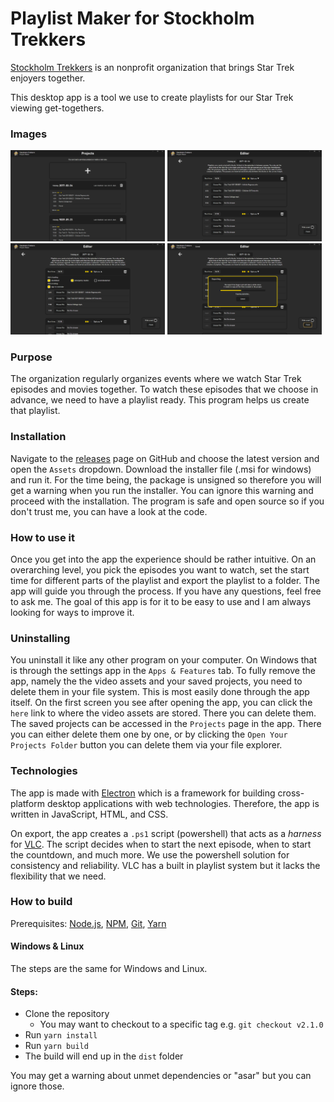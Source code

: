 # Playlist Maker for Stockholm Trekkers
[Stockholm Trekkers](https://www.stockholmtrekkers.se/stockholm-trekkers-english/) is an nonprofit organization that brings Star Trek enjoyers together.

This desktop app is a tool we use to create playlists for our Star Trek viewing get-togethers.

### Images
<div>
    <img width="49%" alt="Screenshots" src="screenshots/projects-page.png">
    <img width="49%" alt="Screenshots" src="screenshots/playlist-editor-page.png">
</div>
<div>
    <img width="49%" alt="Screenshots" src="screenshots/playlist-editor-open-options.png">
    <img width="49%" alt="Screenshots" src="screenshots/project-exporting.png">
</div>

### Purpose
The organization regularly organizes events where we watch Star Trek episodes and movies together. To watch these episodes that we choose in advance, we need to have a playlist ready. This program helps us create that playlist.

### Installation
Navigate to the [releases](https://github.com/viggoStrom/Stockholm-Trekkers-Playlist-Maker/releases) page on GitHub and choose the latest version and open the `Assets` dropdown. Download the installer file (.msi for windows) and run it. For the time being, the package is unsigned so therefore you will get a warning when you run the installer. You can ignore this warning and proceed with the installation. The program is safe and open source so if you don't trust me, you can have a look at the code.

### How to use it
Once you get into the app the experience should be rather intuitive. On an overarching level, you pick the episodes you want to watch, set the start time for different parts of the playlist and export the playlist to a folder. The app will guide you through the process. If you have any questions, feel free to ask me. The goal of this app is for it to be easy to use and I am always looking for ways to improve it.

### Uninstalling
You uninstall it like any other program on your computer. On Windows that is through the settings app in the `Apps & Features` tab. To fully remove the app, namely the the video assets and your saved projects, you need to delete them in your file system. This is most easily done through the app itself. On the first screen you see after opening the app, you can click the `here` link to where the video assets are stored. There you can delete them. The saved projects can be accessed in the `Projects` page in the app. There you can either delete them one by one, or by clicking the `Open Your Projects Folder` button you can delete them via your file explorer.

### Technologies
The app is made with [Electron](https://www.electronjs.org/) which is a framework for building cross-platform desktop applications with web technologies. Therefore, the app is written in JavaScript, HTML, and CSS.

On export, the app creates a `.ps1` script (powershell) that acts as a *harness* for [VLC](https://www.videolan.org/vlc/). The script decides when to start the next episode, when to start the countdown, and much more. We use the powershell solution for consistency and reliability. VLC has a built in playlist system but it lacks the flexibility that we need.

### How to build
Prerequisites:
[Node.js](https://nodejs.org/en/),
[NPM](https://www.npmjs.com/),
[Git](https://git-scm.com/),
[Yarn](https://yarnpkg.com/)

#### Windows & Linux
The steps are the same for Windows and Linux.

#### Steps:
* Clone the repository
  * You may want to checkout to a specific tag e.g. `git checkout v2.1.0`
* Run `yarn install`
* Run `yarn build`
* The build will end up in the `dist` folder

You may get a warning about unmet dependencies or "asar" but you can ignore those.
